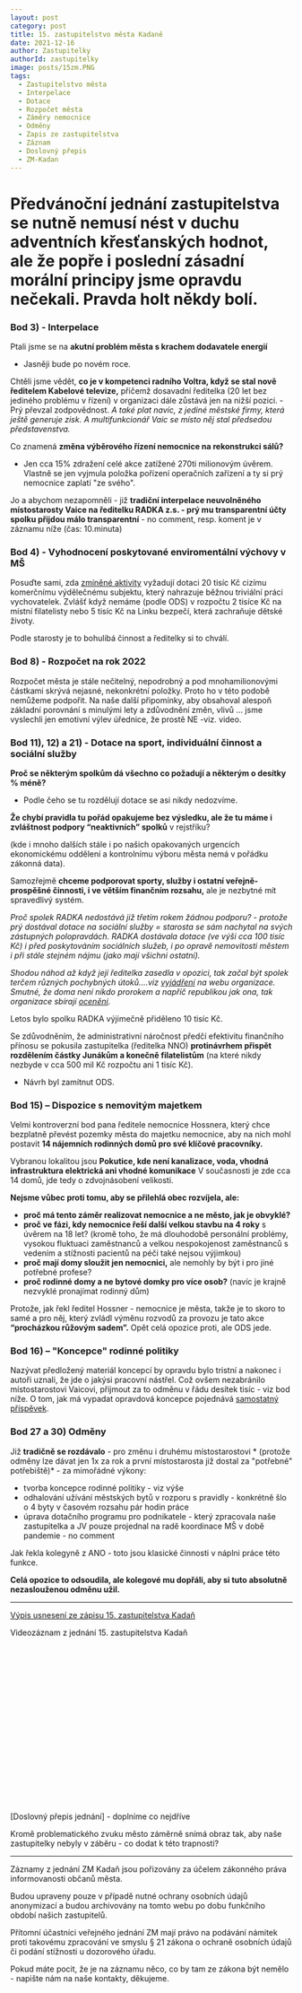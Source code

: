 ```yaml
---
layout: post
category: post
title: 15. zastupitelstvo města Kadaně
date: 2021-12-16
author: Zastupitelky
authorId: zastupitelky
image: posts/15zm.PNG
tags:
  - Zastupitelstvo města
  - Interpelace
  - Dotace
  - Rozpočet města
  - Záměry nemocnice
  - Odměny
  - Zapis ze zastupitelstva
  - Záznam 
  - Doslovný přepis
  - ZM-Kadan
---
```


# Předvánoční jednání zastupitelstva se nutně nemusí nést v duchu adventních křesťanských hodnot, ale že popře i poslední zásadní morální principy jsme opravdu nečekali. Pravda holt někdy bolí.

### Bod 3) - Interpelace
Ptali jsme se na **akutní problém města s krachem dodavatele energií** 
- Jasněji bude po novém roce. 

Chtěli jsme vědět, **co je v kompetenci radního Voltra, když se stal nově ředitelem Kabelové televize,** přičemž dosavadní ředitelka (20 let bez jediného problému v řízení) v organizaci dále zůstává jen na nižší pozici. - Prý převzal zodpovědnost.
*A také plat navíc, z jediné městské firmy, která ještě generuje zisk. A multifunkcionář Vaic se místo něj stal předsedou představenstva.*

Co znamená **změna výběrového řízení nemocnice na rekonstrukci sálů?** 
- Jen cca 15% zdražení celé akce zatížené 270ti milionovým úvěrem. Vlastně se jen vyjmula položka pořízení operačních zařízení 
a ty si prý nemocnice zaplatí "ze svého". 

Jo a abychom nezapomněli - již **tradiční interpelace neuvolněného místostarosty Vaice na ředitelku RADKA z.s. - prý mu transparentní účty spolku přijdou málo transparentní** - no comment, resp. koment je v záznamu níže (čas: 10.minuta)

### Bod 4) - Vyhodnocení poskytované enviromentální výchovy v MŠ

Posuďte sami, zda [zmíněné aktivity](https://drive.google.com/file/d/1H8qGJVkT982Nx-op7XoKlN9RPsxAJ71q/view?usp=sharing) vyžadují dotaci 20 tisíc Kč cizímu komerčnímu výdělečnému subjektu, který nahrazuje běžnou triviální práci vychovatelek. 
Zvlášť když nemáme (podle ODS) v rozpočtu 2 tisíce Kč na místní filatelisty nebo 5 tisíc Kč na Linku bezpečí, která zachraňuje dětské životy.

Podle starosty je to bohulibá činnost a ředitelky si to chválí. 

### Bod 8) - Rozpočet na rok 2022

Rozpočet města je stále nečitelný, nepodrobný a pod mnohamilionovými částkami skrývá nejasné, nekonkrétní položky.
Proto ho v této podobě nemůžeme podpořit. 
Na naše další připomínky, aby obsahoval alespoň základní porovnání s minulými lety a zdůvodnění změn, vlivů ... jsme vyslechli jen emotivní výlev úřednice, že prostě NE -viz. video. 

### Bod 11), 12) a 21) - Dotace na sport, individuální činnost a sociální služby
 
**Proč se některým spolkům dá všechno co požadují a některým o desítky % méně?** 
- Podle čeho se tu rozdělují dotace se asi nikdy nedozvíme.

**Že chybí pravidla tu pořád opakujeme bez výsledku, ale že tu máme i zvláštnost podpory “neaktivních” spolků** v rejstříku?

(kde i mnoho dalších stále i po našich opakovaných urgencích ekonomickému oddělení a kontrolnímu výboru města  nemá v pořádku zákonná data).

Samozřejmě **chceme podporovat sporty, služby i ostatní veřejně-prospěšné činnosti, i ve větším finančním rozsahu,** ale je nezbytné mít spravedlivý systém.

*Proč spolek RADKA nedostává  již třetím rokem žádnou podporu?* 
*- protože prý dostával dotace na sociální služby = starosta se sám nachytal na svých zástupných polopravdách. RADKA dostávala dotace (ve výši cca 100 tisíc Kč) 
i před poskytováním sociálních služeb, i po opravě nemovitosti městem i při stále stejném nájmu (jako mají všichni ostatní).*

*Shodou náhod až když její ředitelka zasedla v opozici, tak začal být spolek terčem různých pochybných útoků....viz [vyjádření](https://radka.kadan.cz/2020/05/03/vyjadreni-spolku-ke-spolupraci-s-mestem-kadan-2/) na webu organizace.* 
*Smutné, že doma není nikdo prorokem a napříč republikou jak ona, tak organizace sbírají [ocenění](https://radka.kadan.cz/2021/12/17/top-10-osobnost-neziskoveho-sektoru/).*

Letos bylo spolku RADKA výjimečně přiděleno 10 tisíc Kč. 

Se zdůvodněním, že administrativní náročnost předčí efektivitu finančního přínosu se pokusila zastupitelka (ředitelka NNO) **protinávrhem přispět rozdělením částky Junákům a konečně filatelistům** (na které nikdy nezbyde v cca 500 mil Kč rozpočtu ani 1 tisíc Kč).
- Návrh byl zamítnut ODS.

### Bod 15) – Dispozice s nemovitým majetkem

Velmi kontroverzní bod pana ředitele nemocnice Hossnera, který chce bezplatně převést pozemky města do majetku nemocnice, aby na nich mohl postavit **14 nájemních rodinných domů pro své klíčové pracovníky.**

Vybranou lokalitou jsou **Pokutice, kde není kanalizace, voda, vhodná infrastruktura elektrická ani vhodné komunikace** V současnosti je zde cca 14 domů, jde tedy o zdvojnásobení velikosti.

**Nejsme vůbec proti tomu, aby se přilehlá obec rozvíjela, ale:**

- **proč má tento záměr realizovat nemocnice a ne město, jak je obvyklé?**
- **proč ve fázi, kdy nemocnice řeší další velkou stavbu na 4 roky** s úvěrem na 18 let? (kromě toho, že má dlouhodobě personální problémy, vysokou fluktuaci zaměstnanců a velkou nespokojenost zaměstnanců s vedením a stížnosti pacientů na péči také nejsou výjimkou) 
- **proč mají domy sloužit jen nemocnici,** ale nemohly by být i pro jiné potřebné profese?
- **proč rodinné domy a ne bytové domky pro více osob?** (navíc je krajně nezvyklé pronajímat rodinný dům)

Protože, jak řekl ředitel Hossner - nemocnice je města, takže je to skoro to samé a pro něj, který zvládl výměnu rozvodů za provozu je tato akce **“procházkou růžovým sadem”.**
Opět celá opozice proti, ale ODS jede.

### Bod 16) – "Koncepce" rodinné politiky

Nazývat předložený materiál koncepcí by opravdu bylo tristní a nakonec i autoři uznali, že jde o jakýsi pracovní nástřel. 
Což ovšem nezabránilo místostarostovi Vaicovi, přijmout za to odměnu v řádu desítek tisíc - viz bod níže.
O tom, jak má vypadat opravdová koncepce pojednává [samostatný příspěvek](https://kadan.pirati.cz/aktuality/koncepcerp.html).

### Bod 27 a 30) Odměny

Již **tradičně se rozdávalo** - pro změnu i druhému místostarostovi *
(protože odměny lze dávat  jen 1x za rok a první místostarosta již dostal za "potřebné" potřebiště)* - za mimořádné výkony:

- tvorba koncepce rodinné politiky - viz výše
- odhalování užívání městských bytů v rozporu s pravidly - konkrétně šlo o 4 byty v časovém rozsahu pár hodin práce
- úprava dotačního programu pro podnikatele - který zpracovala naše zastupitelka a JV pouze projednal na radě
koordinace MŠ v době pandemie - no comment

Jak řekla kolegyně z ANO - toto jsou klasické činnosti v náplni práce této funkce.

**Celá opozice to odsoudila, ale kolegové mu dopřáli, aby si tuto absolutně nezaslouženou odměnu užil.**

---------------------------

[Výpis usnesení ze zápisu 15. zastupitelstva Kadaň](https://www.mesto-kadan.cz/cs/mesto/zastupitelstvo-mesta/usneseni-zastupitelstva-mesta.html)

Videozáznam z jednání 15. zastupitelstva Kadaň

<script src="https://fast.wistia.com/embed/medias/xlzb7ixm9q.jsonp" async></script><script src="https://fast.wistia.com/assets/external/E-v1.js" async></script><div class="wistia_responsive_padding" style="padding:56.25% 0 0 0;position:relative;"><div class="wistia_responsive_wrapper" style="height:100%;left:0;position:absolute;top:0;width:100%;"><div class="wistia_embed wistia_async_xlzb7ixm9q videoFoam=true" style="height:100%;position:relative;width:100%"><div class="wistia_swatch" style="height:100%;left:0;opacity:0;overflow:hidden;position:absolute;top:0;transition:opacity 200ms;width:100%;"><img src="https://fast.wistia.com/embed/medias/xlzb7ixm9q/swatch" style="filter:blur(5px);height:100%;object-fit:contain;width:100%;" alt="" aria-hidden="true" onload="this.parentNode.style.opacity=1;" /></div></div></div></div>

[Doslovný přepis jednání] - doplníme co nejdříve

Kromě problematického zvuku město záměrně snímá obraz tak, aby naše zastupitelky nebyly v záběru - co dodat k této trapnosti?

---------------------------

Záznamy z jednání ZM Kadaň jsou pořizovány za účelem zákonného práva informovanosti občanů města.

Budou upraveny pouze v případě nutné ochrany osobních údajů anonymizací a budou archivovány na tomto webu po dobu funkčního období našich zastupitelů.

Přítomní účastníci veřejného jednání ZM mají právo na podávání námitek proti takovému zpracování ve smyslu § 21 zákona o ochraně osobních údajů či podání stížnosti u dozorového úřadu.

Pokud máte pocit, že je na záznamu něco, co by tam ze zákona být nemělo - napište nám na naše kontakty, děkujeme.






